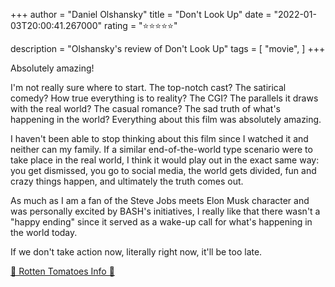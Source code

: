 +++
author = "Daniel Olshansky"
title = "Don't Look Up"
date = "2022-01-03T20:00:41.267000"
rating = "⭐⭐⭐⭐⭐"

description = "Olshansky's review of Don't Look Up"
tags = [
    "movie",
]
+++


Absolutely amazing!

I'm not really sure where to start. The top-notch cast? The satirical comedy? How true everything is to reality? The CGI? The parallels it draws with the real world? The casual romance? The sad truth of what's happening in the world? Everything about this film was absolutely amazing.

I haven't been able to stop thinking about this film since I watched it and neither can my family. If a similar end-of-the-world type scenario were to take place in the real world, I think it would play out in the exact same way: you get dismissed, you go to social media, the world gets divided, fun and crazy things happen, and ultimately the truth comes out.

As much as I am a fan of the Steve Jobs meets Elon Musk character and was personally excited by BASH's initiatives, I really like that there wasn't a "happy ending" since it served as a wake-up call for what's happening in the world today.

If we don't take action now, literally right now, it'll be too late.

[🍅 Rotten Tomatoes Info 🍅](https://www.rottentomatoes.com//m/dont_look_up_2021)